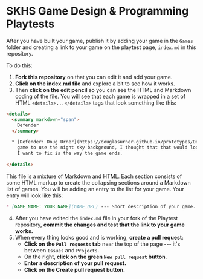 ---
---

# SKHS Game Design & Programming Playtests

After you have built your game, publish it by adding your game in the ```Games``` folder and creating a link to your game on the playtest page, ```index.md``` in this repository.

To do this:

1. **Fork this repository** on that you can edit it and add your game.
1. **Click on the index.md file** and explore a bit to see how it works.
1. Then **click on the edit pencil** so you can see the HTML and Markdown coding of the file. You will see that each game is wrapped in a set of HTML ```<details>...</details>``` tags that look something like this:

``` html
<details>
  <summary markdown="span">
    Defender
  </summary>
  
  * [Defender: Doug Urner](https://douglasurner.github.io/prototypes/Defender/index.html) --- I modified this
    game to use the night sky background, I thought that that would look better with the laser. The next thing
    I want to fix is the way the game ends.
  
</details>
```

This file is a mixture of Markdown and HTML. Each section consists of some HTML markup to create the collapsing sections around a Markdown list of games. You will be adding an entry to the list for your game. Your entry will look like this:

``` markdown
* [GAME_NAME: YOUR_NAME](GAME_URL) --- Short description of your game.
```

4. After you have edited the `index.md` file in your fork of the Playtest repository, **commit the changes and test that the link to your game works.**
1. When every thing looks good and is working, **create a pull request**:
   - **Click on the `Pull requests` tab** near the top of the page --- it's between `Issues` and `Projects`.
   - On the right, **click on the green `New pull request` button**.
   - **Enter a description of your pull request.**
   - **Click on the Create pull request button.**

